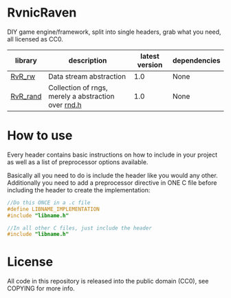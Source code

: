 # RvnicRaven

DIY game engine/framework, split into single headers, grab what you need, all licensed as CC0.

|library|description|latest version|dependencies|
|---|---|---|---|
|[RvR_rw](headers/RvR_rw.h)|Data stream abstraction|1.0|None|
|[RvR_rand](headers/RvR_rand.h)|Collection of rngs, merely a abstraction over [rnd.h](https://github.com/mattiasgustavsson/libs)|1.0|None|

# How to use

Every header contains basic instructions on how to include in your project as well as a list of preprocessor options available. 

Basically all you need to do is include the header like you would any other. Additionally you need to add a preprocessor directive in ONE C file before including the header to create the implementation:

```C
//Do this ONCE in a .c file
#define LIBNAME_IMPLEMENTATION
#include "libname.h"

//In all other C files, just include the header
#include "libname.h"
```

# License

All code in this repository is released into the public domain (CC0), see COPYING for more info.
